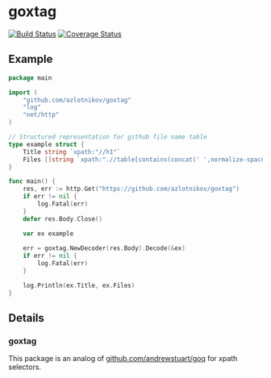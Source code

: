 # goxtag
[![Build Status](https://travis-ci.org/azlotnikov/goxtag.svg?branch=master)](https://travis-ci.org/azlotnikov/goxtag)
[![Coverage Status](https://coveralls.io/repos/github/azlotnikov/goxtag/badge.svg?branch=master)](https://coveralls.io/github/azlotnikov/goxtag?branch=master)

## Example

```go
package main

import (
    "github.com/azlotnikov/goxtag"
    "log"
    "net/http"
)

// Structured representation for github file name table
type example struct {
    Title string `xpath:"//h1"`
    Files []string `xpath:".//table[contains(concat(' ',normalize-space(@class),' '),' files ')]//tbody//tr[contains(concat(' ',normalize-space(@class),' '),' js-navigation-item ')]//td[contains(concat(' ',normalize-space(@class),' '),' content ')]"`
}

func main() {
    res, err := http.Get("https://github.com/azlotnikov/goxtag")
    if err != nil {
        log.Fatal(err)
    }
    defer res.Body.Close()

    var ex example
	
    err = goxtag.NewDecoder(res.Body).Decode(&ex)
    if err != nil {
        log.Fatal(err)
    }

    log.Println(ex.Title, ex.Files)
}
```

## Details

### goxtag
This package is an analog of [github.com/andrewstuart/goq](https://github.com/andrewstuart/goq) for xpath selectors.
